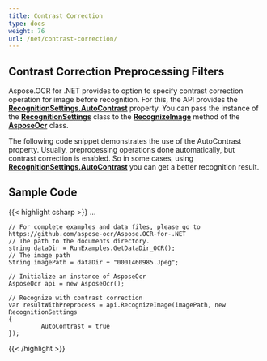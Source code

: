 ```yaml
---
title: Contrast Correction
type: docs
weight: 76
url: /net/contrast-correction/
---
```

## **Contrast Correction Preprocessing Filters**
Aspose.OCR for .NET provides to option to specify contrast correction operation for image before recognition. 
For this, the API provides the [**RecognitionSettings.AutoContrast**](https://reference.aspose.com/ocr/net/aspose.ocr/recognitionsettings/properties/autocontrast) property. 
You can pass the instance of the [**RecognitionSettings**](https://reference.aspose.com/ocr/net/aspose.ocr/recognitionsettings) class to the [**RecognizeImage**](https://reference.aspose.com/ocr/net/aspose.ocr/asposeocr/methods/recognizeimage/index) method of the [**AsposeOcr**](https://reference.aspose.com/ocr/net/aspose.ocr/asposeocr) class.

The following code snippet demonstrates the use of the AutoContrast property. 
Usually, preprocessing operations done automatically, but contrast correction is enabled. So in some cases, using [**RecognitionSettings.AutoContrast**](https://reference.aspose.com/ocr/net/aspose.ocr/recognitionsettings/properties/autocontrast) you can get a better recognition result.


## Sample Code

{{< highlight csharp >}}
...

	// For complete examples and data files, please go to https://github.com/aspose-ocr/Aspose.OCR-for-.NET
	// The path to the documents directory.
	string dataDir = RunExamples.GetDataDir_OCR();
	// The image path
	String imagePath = dataDir + "0001460985.Jpeg";

	// Initialize an instance of AsposeOcr
	AsposeOcr api = new AsposeOcr();

	// Recognize with contrast correction
	var resultWithPreprocess = api.RecognizeImage(imagePath, new RecognitionSettings
    {
             AutoContrast = true
    });
			
			
{{< /highlight >}}


